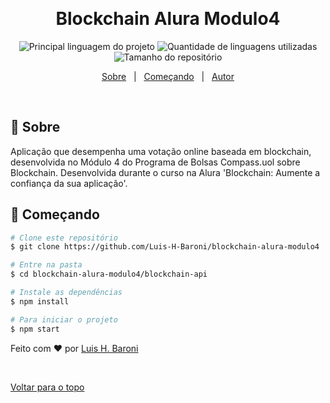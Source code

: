 &#xa0;

  <!-- <a href="https://blockchainaluramodulo4.netlify.com">Demo</a> -->
</div>

<h1 align="center">Blockchain Alura Modulo4</h1>

<p align="center">
  <img alt="Principal linguagem do projeto" src="https://img.shields.io/github/languages/top/Luis-H-Baroni/blockchain-alura-modulo4?color=56BEB8">

  <img alt="Quantidade de linguagens utilizadas" src="https://img.shields.io/github/languages/count/Luis-H-Baroni/blockchain-alura-modulo4?color=56BEB8">

  <img alt="Tamanho do repositório" src="https://img.shields.io/github/repo-size/Luis-H-Baroni/blockchain-alura-modulo4?color=56BEB8">

  <!-- <img alt="Github issues" src="https://img.shields.io/github/issues/Luis-H-Baroni/blockchain-alura-modulo4?color=56BEB8" /> -->

  <!-- <img alt="Github forks" src="https://img.shields.io/github/forks/Luis-H-Baroni/blockchain-alura-modulo4?color=56BEB8" /> -->

  <!-- <img alt="Github stars" src="https://img.shields.io/github/stars/Luis-H-Baroni/blockchain-alura-modulo4?color=56BEB8" /> -->
</p>

<!-- Status -->

<!-- <h4 align="center">
	🚧  Blockchain Alura Modulo4 🚀 Em construção...  🚧
</h4>

<hr> -->

<p align="center">
  <a href="#dart-sobre">Sobre</a> &#xa0; | &#xa0; 
  <a href="#checkered_flag-começando">Começando</a> &#xa0; | &#xa0;
  <a href="https://github.com/Luis-H-Baroni" target="_blank">Autor</a>
</p>

<br>

## :dart: Sobre

Aplicação que desempenha uma votação online baseada em blockchain, desenvolvida no Módulo 4 do Programa de Bolsas Compass.uol sobre Blockchain. Desenvolvida durante o curso na Alura 'Blockchain: Aumente a confiança da sua aplicação'.

## :checkered_flag: Começando

```bash
# Clone este repositório
$ git clone https://github.com/Luis-H-Baroni/blockchain-alura-modulo4

# Entre na pasta
$ cd blockchain-alura-modulo4/blockchain-api

# Instale as dependências
$ npm install

# Para iniciar o projeto
$ npm start
```

Feito com :heart: por <a href="https://github.com/Luis-H-Baroni" target="_blank">Luis H. Baroni</a>

&#xa0;

<a href="#top">Voltar para o topo</a>
